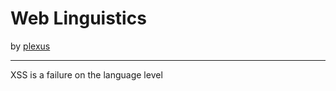 # Web Linguistics

by [plexus](https://github.com/plexus)

---

XSS is a failure on the language level
